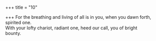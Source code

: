 +++
title = "10"

+++
For the breathing and living of all is in you, when you dawn forth,  spirited one.  
With your lofty chariot, radiant one, heed our call, you of bright  
bounty.  